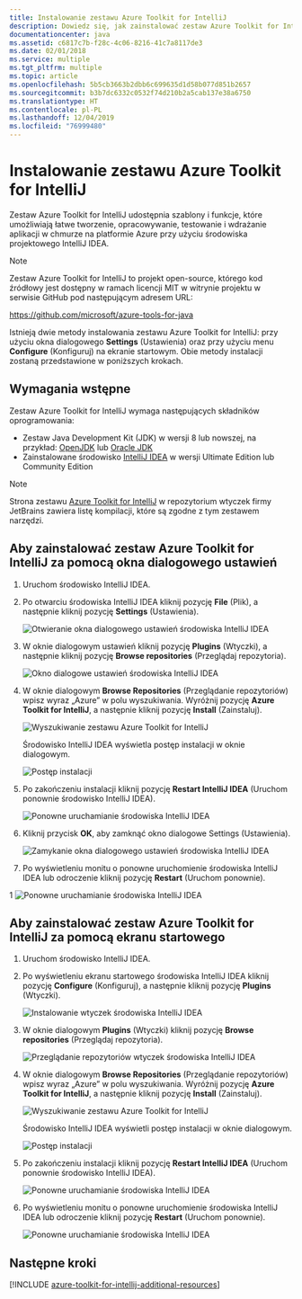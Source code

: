```yaml
---
title: Instalowanie zestawu Azure Toolkit for IntelliJ
description: Dowiedz się, jak zainstalować zestaw Azure Toolkit for IntelliJ, aby tworzyć i wdrażać aplikacje w chmurze na platformie Azure.
documentationcenter: java
ms.assetid: c6817c7b-f28c-4c06-8216-41c7a8117de3
ms.date: 02/01/2018
ms.service: multiple
ms.tgt_pltfrm: multiple
ms.topic: article
ms.openlocfilehash: 5b5cb3663b2dbb6c699635d1d58b077d851b2657
ms.sourcegitcommit: b3b7dc6332c0532f74d210b2a5cab137e38a6750
ms.translationtype: HT
ms.contentlocale: pl-PL
ms.lasthandoff: 12/04/2019
ms.locfileid: "76999480"
---
```

# <a name="installing-the-azure-toolkit-for-intellij"></a>Instalowanie zestawu Azure Toolkit for IntelliJ

Zestaw Azure Toolkit for IntelliJ udostępnia szablony i funkcje, które umożliwiają łatwe tworzenie, opracowywanie, testowanie i wdrażanie aplikacji w chmurze na platformie Azure przy użyciu środowiska projektowego IntelliJ IDEA.

> [!NOTE] 
> 
> Zestaw Azure Toolkit for IntelliJ to projekt open-source, którego kod źródłowy jest dostępny w ramach licencji MIT w witrynie projektu w serwisie GitHub pod następującym adresem URL: 
> 
> <https://github.com/microsoft/azure-tools-for-java> 
> 

Istnieją dwie metody instalowania zestawu Azure Toolkit for IntelliJ: przy użyciu okna dialogowego **Settings** (Ustawienia) oraz przy użyciu menu **Configure** (Konfiguruj) na ekranie startowym. Obie metody instalacji zostaną przedstawione w poniższych krokach.

## <a name="prerequisites"></a>Wymagania wstępne

Zestaw Azure Toolkit for IntelliJ wymaga następujących składników oprogramowania:

* Zestaw Java Development Kit (JDK) w wersji 8 lub nowszej, na przykład: [OpenJDK](https://openjdk.java.net/) lub [Oracle JDK](https://www.oracle.com/technetwork/java/javase/downloads/index.html)
* Zainstalowane środowisko [IntelliJ IDEA](https://www.jetbrains.com/idea/download/) w wersji Ultimate Edition lub Community Edition

> [!NOTE]
> 
> Strona zestawu [Azure Toolkit for IntelliJ](https://plugins.jetbrains.com/plugin/8053) w repozytorium wtyczek firmy JetBrains zawiera listę kompilacji, które są zgodne z tym zestawem narzędzi.
> 

<!--
> [!IMPORTANT]
> 
> If you are using the Azure Toolkit for IntelliJ on Windows, the toolkit requires installing the Azure SDK 2.9.6 or later in order to use the Azure emulator. You have two options for installing the Azure SDK:
> 
> * You can download and install the Azure SDK by using the [Web Platform Installer (WebPI)](https://go.microsoft.com/fwlink/?LinkID=252838).
> * If you do not have the Azure SDK installed when you create your first Azure deployment project, you will be prompted to automatically download install the requisite version of the Azure SDK.
> 
> Note that the Azure SDK is only required on Windows.
> 
-->


## <a name="to-install-the-azure-toolkit-for-intellij-from-the-settings-dialog-box"></a>Aby zainstalować zestaw Azure Toolkit for IntelliJ za pomocą okna dialogowego ustawień

1. Uruchom środowisko IntelliJ IDEA.

1. Po otwarciu środowiska IntelliJ IDEA kliknij pozycję **File** (Plik), a następnie kliknij pozycję **Settings** (Ustawienia).
   
   ![Otwieranie okna dialogowego ustawień środowiska IntelliJ IDEA][01a]

1. W oknie dialogowym ustawień kliknij pozycję **Plugins** (Wtyczki), a następnie kliknij pozycję **Browse repositories** (Przeglądaj repozytoria).
   
   ![Okno dialogowe ustawień środowiska IntelliJ IDEA][02a]

1. W oknie dialogowym **Browse Repositories** (Przeglądanie repozytoriów) wpisz wyraz „Azure” w polu wyszukiwania. Wyróżnij pozycję **Azure Toolkit for IntelliJ**, a następnie kliknij pozycję **Install** (Zainstaluj).
   
   ![Wyszukiwanie zestawu Azure Toolkit for IntelliJ][03]
   
   Środowisko IntelliJ IDEA wyświetla postęp instalacji w oknie dialogowym.
   
   ![Postęp instalacji][04]

1. Po zakończeniu instalacji kliknij pozycję **Restart IntelliJ IDEA** (Uruchom ponownie środowisko IntelliJ IDEA).
   
   ![Ponowne uruchamianie środowiska IntelliJ IDEA][05]

1. Kliknij przycisk **OK**, aby zamknąć okno dialogowe Settings (Ustawienia).
   
   ![Zamykanie okna dialogowego ustawień środowiska IntelliJ IDEA][06]

1. Po wyświetleniu monitu o ponowne uruchomienie środowiska IntelliJ IDEA lub odroczenie kliknij pozycję **Restart** (Uruchom ponownie).
   
1   ![Ponowne uruchamianie środowiska IntelliJ IDEA][07]

## <a name="to-install-the-azure-toolkit-for-intellij-from-the-start-screen"></a>Aby zainstalować zestaw Azure Toolkit for IntelliJ za pomocą ekranu startowego

1. Uruchom środowisko IntelliJ IDEA.

1. Po wyświetleniu ekranu startowego środowiska IntelliJ IDEA kliknij pozycję **Configure** (Konfiguruj), a następnie kliknij pozycję **Plugins** (Wtyczki).
   
   ![Instalowanie wtyczek środowiska IntelliJ IDEA][01b]

1. W oknie dialogowym **Plugins** (Wtyczki) kliknij pozycję **Browse repositories** (Przeglądaj repozytoria).
   
   ![Przeglądanie repozytoriów wtyczek środowiska IntelliJ IDEA][02b]

1. W oknie dialogowym **Browse Repositories** (Przeglądanie repozytoriów) wpisz wyraz „Azure” w polu wyszukiwania. Wyróżnij pozycję **Azure Toolkit for IntelliJ**, a następnie kliknij pozycję **Install** (Zainstaluj).
   
   ![Wyszukiwanie zestawu Azure Toolkit for IntelliJ][03]
   
   Środowisko IntelliJ IDEA wyświetli postęp instalacji w oknie dialogowym.
   
   ![Postęp instalacji][04]

1. Po zakończeniu instalacji kliknij pozycję **Restart IntelliJ IDEA** (Uruchom ponownie środowisko IntelliJ IDEA).
   
   ![Ponowne uruchamianie środowiska IntelliJ IDEA][05]

1. Po wyświetleniu monitu o ponowne uruchomienie środowiska IntelliJ IDEA lub odroczenie kliknij pozycję **Restart** (Uruchom ponownie).
   
   ![Ponowne uruchamianie środowiska IntelliJ IDEA][07]

## <a name="next-steps"></a>Następne kroki

[!INCLUDE [azure-toolkit-for-intellij-additional-resources](../includes/azure-toolkit-for-intellij-additional-resources.md)]

<!-- URL List -->

<!-- IMG List -->

[01a]: media/azure-toolkit-for-intellij-installation/01-intellij-file-settings.png
[01b]: media/azure-toolkit-for-intellij-installation/01-intellij-configure-dropdown.png
[02a]: media/azure-toolkit-for-intellij-installation/02-intellij-settings-dialog.png
[02b]: media/azure-toolkit-for-intellij-installation/02-intellij-plugins-dialog.png
[03]: media/azure-toolkit-for-intellij-installation/03-intellij-browse-repositories.png
[04]: media/azure-toolkit-for-intellij-installation/04-install-progress.png
[05]: media/azure-toolkit-for-intellij-installation/05-restart-intellij.png
[06]: media/azure-toolkit-for-intellij-installation/06-intellij-settings-dialog.png
[07]: media/azure-toolkit-for-intellij-installation/07-restart-intellij.png
